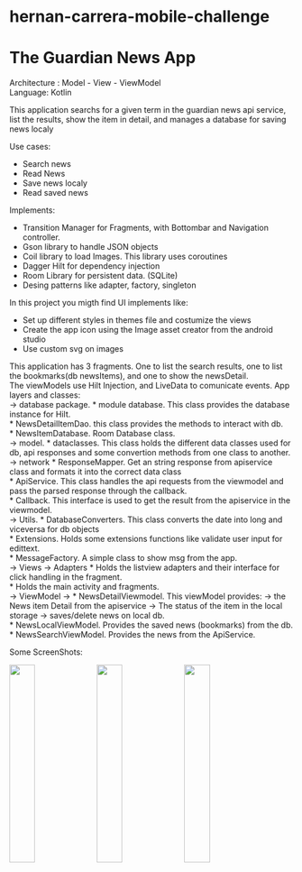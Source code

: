 # hernan-carrera-mobile-challenge
# The Guardian News App
<p> Architecture : Model - View - ViewModel  <br>
Language: Kotlin<br>

<p>This application searchs for a given term in the guardian news api service, list the results, show the item in detail, and manages a database for saving news localy</p>
Use cases:
<ul>
<li>Search news</li>
<li>Read News</li>
<li>Save news localy</li>
<li>Read saved news</li>
</ul>

Implements:<br></p>
<ul>
<li>Transition Manager for Fragments, with Bottombar and Navigation controller.</li>
<li>Gson library to handle JSON objects</li>
<li>Coil library to load Images. This library uses coroutines</li>
<li>Dagger Hilt for dependency injection</li>
<li>Room Library for persistent data. (SQLite)</li>
<li>Desing patterns like adapter, factory, singleton</li>
</ul>
<p> In this project you migth find UI implements like:<p>
<ul>
<li>Set up different styles in themes file and costumize the views</li>
<li>Create the app icon using the  Image asset creator from the android studio</li>
<li>Use custom svg on images</li>
</ul>
<p> 
This application has 3 fragments. One to list the search results, one to list the bookmarks(db newsItems), and one to show the newsDetail.<br>
The viewModels use Hilt Injection, and LiveData to comunicate events.
App layers and classes: <br> 
 -> database package. * module database. This class provides the database instance for Hilt. <br> 
                      * NewsDetailItemDao. this class provides the methods to interact with db. <br> 
                      * NewsItemDatabase. Room Database class. <br> 
 -> model. * dataclasses. This class holds the different data classes used for db, api responses and some convertion methods from one class to another. <br> 
 -> network * ResponseMapper. Get an string response from apiservice class and formats it into the correct data class<br>
            * ApiService. This class handles the api requests from the viewmodel and pass the parsed response through the callback.<br>
            * Callback. This interface is used to get the result from the apiservice in the viewmodel.<br>
 -> Utils.  * DatabaseConverters. This class converts the date into long and viceversa for db objects <br>
            * Extensions. Holds some extensions functions like validate user input for edittext.<br>
            * MessageFactory. A simple class to show msg from the app.<br>
 -> Views  -> Adapters * Holds the listview adapters and their interface for click handling in the fragment.<br>
            * Holds the main activity and fragments.<br>
 ->  ViewModel -> * NewsDetailViewmodel. This viewModel provides:  -> the News item Detail from the apiservice -> The status of the item in the local storage 
 -> saves/delete news on local db.<br>
                * NewsLocalViewModel. Provides the saved news (bookmarks) from the db.<br>
                * NewsSearchViewModel. Provides the news from the ApiService. <br>
                
  Some ScreenShots: 
  <div>
    <img src="https://user-images.githubusercontent.com/100162759/179635994-a73b912d-514b-46f8-9ef4-9542a725f864.png" width=30% height=30%>
    <img src="https://user-images.githubusercontent.com/100162759/179636018-23ae4adb-8ca2-4ec2-ae5a-2ce255ff79b9.png" width=30% height=30%>
    <img src="https://user-images.githubusercontent.com/100162759/179636026-04905ac8-0dff-4755-925f-78381ab717a9.png" width=30% height=30%>
</div>
